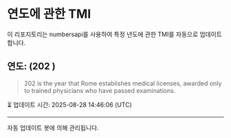 
# 연도에 관한 TMI

이 리포지토리는 numbersapi를 사용하여 특정 년도에 관한 TMI를 자동으로 업데이트합니다.

## 연도: (202 )
> 202 is the year that Rome establishes medical licenses, awarded only to trained physicians who have passed examinations.

⏳ 업데이트 시간: 2025-08-28 14:46:06 (UTC)

---
자동 업데이트 봇에 의해 관리됩니다.
